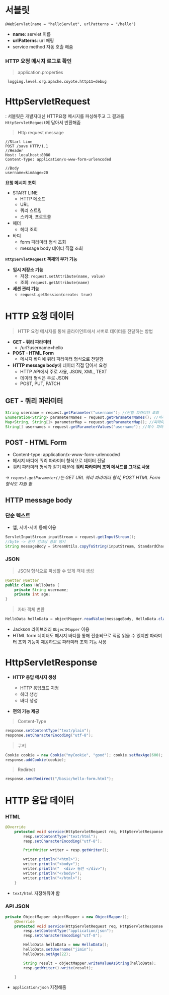 # 서블릿

```
@WebServlet(name = "helloServlet", urlPatterns = "/hello")
```
- **name**: servlet 이름
- **urlPatterns**: url 매핑
- service method 자동 호출 해줌

### HTTP 요청 메시지 로그로 확인
> application.properties  
```
 logging.level.org.apache.coyote.http11=debug
```

# HttpServletRequest
: 서블릿은 개발자대신 HTTP요청 메시지를 파싱해주고 그 결과를 `HttpServletRequest`에 담아서 반환해줌

> Http request message

```
//Start Line
POST /save HTTP/1.1
//Header
Host: localhost:8080
Content-Type: application/x-www-form-urlencoded

//Body
username=kim&age=20
```
**요청 메시지 조회**
- START LINE
  - HTTP 메소드
  - URL
  - 쿼리 스트링
  - 스키마, 프로토콜 
- 헤더
  - 헤더 조회 
- 바디
  - form 파라미터 형식 조회 
  - message body 데이터 직접 조회
  
**`HttpServletRequest` 객채의 부가 기능** 
- **임시 저장소 기능**
  - 저장: `request.setAttribute(name, value)`
  - 조회: `request.getAttribute(name)`
- **세션 관리 기능**
  - `request.getSession(create: true)`

# HTTP 요청 데이터
> HTTP 요청 메시지를 통해 클라이언트에서 서버로 데이터를 전달하는 방법

- **GET - 쿼리 파라미터**
  - /url?username=hello
- **POST - HTML Form** 
  - 메시지 바디에 쿼리 파라미터 형식으로 전달함
- **HTTP message body**에 데이터 직접 담아서 요청
  - HTTP API에서 주로 사용, JSON, XML, TEXT
  - 데이터 형식은 주로 JSON
  - POST, PUT, PATCH

## GET - 쿼리 파라미터

```java
String username = request.getParameter("username"); //단일 파라미터 조회 
Enumeration<String> parameterNames = request.getParameterNames(); //파라미터 이름들 모두 조회
Map<String, String[]> parameterMap = request.getParameterMap(); //파라미터를 Map 으로 조회
String[] usernames = request.getParameterValues("username"); //복수 파라미터 조회
```

## POST - HTML Form
- Content-type: application/x-www-form-urlencoded
- 메시지 바디에 쿼리 파라미터 형식으로 데이터 전달
- 쿼리 파라미터 형식과 같기 때문에 **쿼리 파라미터 조회 메서드를 그대로 사용**

*-> `request.getParameter()`는 GET URL 쿼리 파라미터 형식, POST HTML Form 형식도 지원 함*

## HTTP message body
### 단순 텍스트
- 앱, 서버-서버 등에 이용

```java
ServletInputStream inputStream = request.getInputStream();
//byte -> 문자 인코딩 정보 명시
String messageBody = StreamUtils.copyToString(inputStream, StandardCharsets.UTF_8);
```

### JSON

> JSON 형식으로 파싱할 수 있게 객체 생성  
```java
@Getter @Setter
public class HelloData {
    private String username;
    private int age;
}
```
> 자바 객체 변환
```java
HelloData helloData = objectMapper.readValue(messageBody, HelloData.class);
```
- Jackson 라이브러리 `ObjectMapper` 이용
- HTML form 데이터도 메시지 바디를 통해 전송되므로 직접 읽을 수 있지만 파라미터 조회 기능이 제공하므로 파라미터 조회 기능 사용

# HttpServletResponse
- **HTTP 응답 메시지 생성**
  - HTTP 응답코드 지정
  - 헤더 생성
  - 바디 생성
  
- **편의 기능 제공**
> Content-Type  
```java
response.setContentType("text/plain"); 
response.setCharacterEncoding("utf-8");
```

> 쿠키
```java
Cookie cookie = new Cookie("myCookie", "good"); cookie.setMaxAge(600); //600초
response.addCookie(cookie);
```

> Redirect
```java
response.sendRedirect("/basic/hello-form.html");
```

# HTTP 응답 데이터

### HTML
```java
@Override
    protected void service(HttpServletRequest req, HttpServletResponse resp) throws ServletException, IOException {
        resp.setContentType("text/html");
        resp.setCharacterEncoding("utf-8");

        PrintWriter writer = resp.getWriter();

        writer.println("<html>");
        writer.println("<body>");
        writer.println("  <div> 뇽안 </div>");
        writer.println("</body>");
        writer.println("</html>");
    }
```
- `text/html` 지정해줘야 함

### API JSON
```java
private ObjectMapper objectMapper = new ObjectMapper();
    @Override
    protected void service(HttpServletRequest req, HttpServletResponse resp) throws ServletException, IOException {
        resp.setContentType("application/json");
        resp.setCharacterEncoding("utf-8");

        HelloData helloData = new HelloData();
        helloData.setUsername("jimin");
        helloData.setAge(22);

        String result = objectMapper.writeValueAsString(helloData);
        resp.getWriter().write(result);

    }
```
- `application/json` 지정해줌

